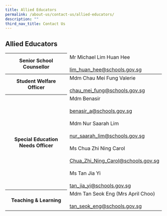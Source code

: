 ```yaml
---
title: Allied Educators
permalink: /about-us/contact-us/allied-educators/
description: ""
third_nav_title: Contact Us
---
```

## **Allied Educators**
<table>
<thead>
  <tr>
    <th>Senior School Counsellor</th>
    <td>Mr Michael Lim Huan Hee<br><br><a href="mailto:lim_huan_hee@schools.gov.sg" target="_blank" rel="noopener noreferrer">lim_huan_hee@schools.gov.sg</a></td>
  </tr>
</thead>
<tbody>
  <tr>
    <th>Student Welfare Officer</th>
    <td>Mdm Chau Mei Fung Valerie<br><br><a href="mailto:chau_mei_fung@schools.gov.sg">chau_mei_fung@schools.gov.sg</a></td>
  </tr>
  <tr>
    <th>Special Education Needs Officer</th>
    <td> Mdm Benasir<br><br><a href="mailto:benasir_a@schools.gov.sg" target="_blank" rel="noopener noreferrer">benasir_a@schools.gov.sg</a><br><br> Mdm Nur Saarah Lim<br><br><a href="mailto:nur_saarah_lim@schools.gov.sg" target="_blank" rel="noopener noreferrer">nur_saarah_lim@schools.gov.sg</a><br><br>Ms Chua Zhi Ning Carol<br><br><a href="mailto:Chua_Zhi_Ning_Carol@schools.gov.sg" target="_blank" rel="noopener noreferrer">Chua_Zhi_Ning_Carol@schools.gov.sg</a>
<br><br> Ms Tan Jia Yi<br><br><a href="mailto:tan_jia_yi@schools.gov.sg" target="_blank" rel="noopener noreferrer">tan_jia_yi@schools.gov.sg</a><br></td>
		
  </tr>
  <tr>
    <th>Teaching &amp; Learning </th>
    <td> Mdm Tan Seok Eng (Mrs April Choo)<br><br><a href="mailto:tan_seok_eng@schools.gov.sg" target="_blank" rel="noopener noreferrer">tan_seok_eng@schools.gov.sg</a></td>
  </tr>
</tbody>
</table>